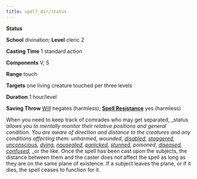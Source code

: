 ```yaml
---
title: spell_dir/status
---
```

 **Status**

**School** divination; **Level** cleric 2

**Casting Time** 1 standard action

**Components** V, S

**Range** touch

**Targets** one living creature touched per three levels

**Duration** 1 hour/level

**Saving Throw** [Will](../combat#_will) negates (harmless); **[Spell Resistance](../glossary#_spell-resistance)** yes (harmless)

When you need to keep track of comrades who may get separated, _status _allows you to mentally monitor their relative positions and general condition. You are aware of direction and distance to the creatures and any conditions affecting them: unharmed, wounded, [disabled](../glossary#_disabled), [staggered](../glossary#_staggered), [unconscious](../glossary#_unconscious), [dying](../glossary#_dying), [nauseated](../glossary#_nauseated), [panicked](../glossary#_panicked), [stunned](../glossary#_stunned), poisoned, [diseased](../glossary#_diseases), [confused](../glossary#_confused)_, _or the like. Once the spell has been cast upon the subjects, the distance between them and the caster does not affect the spell as long as they are on the same plane of existence. If a subject leaves the plane, or if it dies, the spell ceases to function for it.

